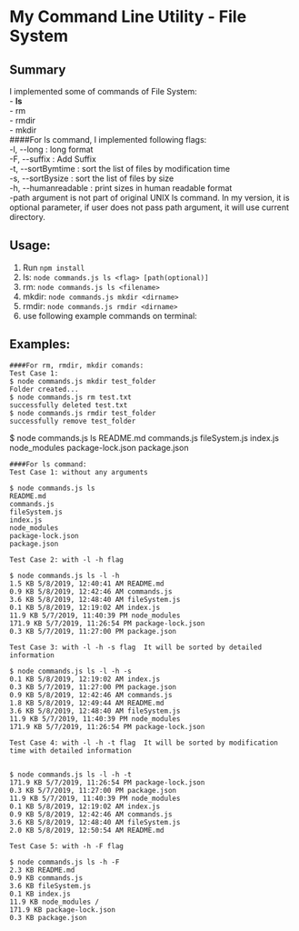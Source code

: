 # My Command Line Utility - File System

## Summary
I implemented some of commands of File System:  
	  - **ls**  
	  - rm  
	  - rmdir  
	  - mkdir  
####For ls command, I implemented following flags:  
	-l, --long : long format  
	-F, --suffix : Add Suffix  
	-t, --sortBymtime : sort the list of files by modification time  
	-s, --sortBysize : sort the list of files by size  
	-h, --humanreadable : print sizes in human readable format  
	-path argument is not part of original UNIX ls command. In my version, it is optional parameter, if user does not pass path  argument, it will use current directory.  

## Usage:
1. Run `npm install`
2. ls: `node commands.js ls <flag> [path(optional)]`
3. rm: `node commands.js ls <filename>`
4. mkdir: `node commands.js mkdir <dirname>`
5. rmdir: `node commands.js rmdir <dirname>`
6. use following example commands on terminal:

## Examples:
```
####For rm, rmdir, mkdir comands:
Test Case 1: 
$ node commands.js mkdir test_folder
Folder created...
$ node commands.js rm test.txt
successfully deleted test.txt
$ node commands.js rmdir test_folder
successfully remove test_folder
```
$ node commands.js ls 
README.md
commands.js
fileSystem.js
index.js
node_modules
package-lock.json
package.json
```
####For ls command:  
Test Case 1: without any arguments

$ node commands.js ls 
README.md
commands.js
fileSystem.js
index.js
node_modules
package-lock.json
package.json
```

```
Test Case 2: with -l -h flag

$ node commands.js ls -l -h
1.5 KB 5/8/2019, 12:40:41 AM README.md
0.9 KB 5/8/2019, 12:42:46 AM commands.js
3.6 KB 5/8/2019, 12:48:40 AM fileSystem.js
0.1 KB 5/8/2019, 12:19:02 AM index.js
11.9 KB 5/7/2019, 11:40:39 PM node_modules
171.9 KB 5/7/2019, 11:26:54 PM package-lock.json
0.3 KB 5/7/2019, 11:27:00 PM package.json
```

```
Test Case 3: with -l -h -s flag  It will be sorted by detailed information

$ node commands.js ls -l -h -s
0.1 KB 5/8/2019, 12:19:02 AM index.js
0.3 KB 5/7/2019, 11:27:00 PM package.json
0.9 KB 5/8/2019, 12:42:46 AM commands.js
1.8 KB 5/8/2019, 12:49:44 AM README.md
3.6 KB 5/8/2019, 12:48:40 AM fileSystem.js
11.9 KB 5/7/2019, 11:40:39 PM node_modules
171.9 KB 5/7/2019, 11:26:54 PM package-lock.json
```

```
Test Case 4: with -l -h -t flag  It will be sorted by modification time with detailed information


$ node commands.js ls -l -h -t
171.9 KB 5/7/2019, 11:26:54 PM package-lock.json
0.3 KB 5/7/2019, 11:27:00 PM package.json
11.9 KB 5/7/2019, 11:40:39 PM node_modules
0.1 KB 5/8/2019, 12:19:02 AM index.js
0.9 KB 5/8/2019, 12:42:46 AM commands.js
3.6 KB 5/8/2019, 12:48:40 AM fileSystem.js
2.0 KB 5/8/2019, 12:50:54 AM README.md
```

```
Test Case 5: with -h -F flag 

$ node commands.js ls -h -F 
2.3 KB README.md 
0.9 KB commands.js 
3.6 KB fileSystem.js 
0.1 KB index.js 
11.9 KB node_modules /
171.9 KB package-lock.json 
0.3 KB package.json 
```





